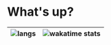 #  What's up? 

| ![langs](https://github-readme-stats.vercel.app/api/top-langs?username=roman-koshchei&theme=nord&hide=html&hide_title=true&langs_count=3&count_private=true&hide_border=true) | ![wakatime stats](https://github-readme-stats.vercel.app/api/wakatime?username=romankoshchei&theme=nord&hide_border=true&langs_count=4&custom_title=Week%20activity) |
|---|---|
